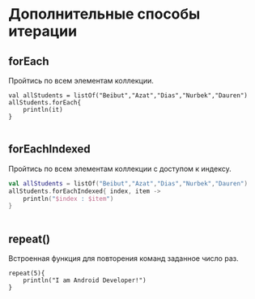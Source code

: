 # Дополнительные способы итерации

## forEach

Пройтись по всем элементам коллекции.

```
val allStudents = listOf("Beibut","Azat","Dias","Nurbek","Dauren")
allStudents.forEach{
    println(it)
}
```

![](data:image/gif;base64,R0lGODlhAQABAPABAP///wAAACH5BAEKAAAALAAAAAABAAEAAAICRAEAOw==)![](data:image/gif;base64,R0lGODlhAQABAPABAP///wAAACH5BAEKAAAALAAAAAABAAEAAAICRAEAOw== "Click and drag to move")

## forEachIndexed

Пройтись по всем элементам коллекции c доступом к индексу.

```kotlin
val allStudents = listOf("Beibut","Azat","Dias","Nurbek","Dauren")
allStudents.forEachIndexed{ index, item ->
    println("$index : $item")
}
```

![](data:image/gif;base64,R0lGODlhAQABAPABAP///wAAACH5BAEKAAAALAAAAAABAAEAAAICRAEAOw==)![](data:image/gif;base64,R0lGODlhAQABAPABAP///wAAACH5BAEKAAAALAAAAAABAAEAAAICRAEAOw== "Click and drag to move")

## repeat()

Встроенная функция для повторения команд заданное число раз.

```
repeat(5){
    println("I am Android Developer!")
}
```

![](data:image/gif;base64,R0lGODlhAQABAPABAP///wAAACH5BAEKAAAALAAAAAABAAEAAAICRAEAOw==)![](data:image/gif;base64,R0lGODlhAQABAPABAP///wAAACH5BAEKAAAALAAAAAABAAEAAAICRAEAOw== "Click and drag to move")
